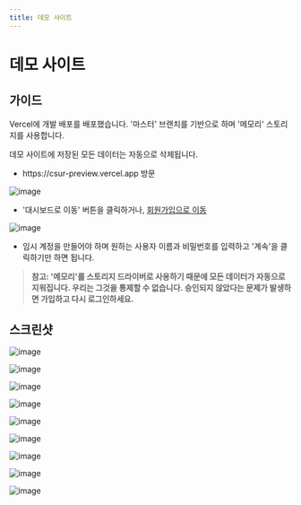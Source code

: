```yaml
---
title: 데모 사이트
---
```


# 데모 사이트

## 가이드

Vercel에 개발 배포를 배포했습니다. '마스터' 브랜치를 기반으로 하며 '메모리' 스토리지를 사용합니다.

데모 사이트에 저장된 모든 데이터는 자동으로 삭제됩니다.

- https\://csur-preview\.vercel.app 방문

![image](https://github.com/ocoke/csur-site/assets/71591824/5cbad18d-5f59-449e-8579-6c4ee0fe8418)

- '대시보드로 이동' 버튼을 클릭하거나, [회원가입으로 이동](https://csur-preview.vercel.app/sign-up)

![image](https://github.com/ocoke/csur-site/assets/71591824/13e77354-4976-41bf-8b53-83f4b1fdb289)

- 임시 계정을 만들어야 하며 원하는 사용자 이름과 비밀번호를 입력하고 '계속'을 클릭하기만 하면 됩니다.

> **참고: '메모리'를 스토리지 드라이버로 사용하기 때문에 모든 데이터가 자동으로 지워집니다. 우리는 그것을 통제할 수 없습니다. 승인되지 않았다는 문제가 발생하면 가입하고 다시 로그인하세요.**

## 스크린샷

![image](https://github.com/ocoke/csur-site/assets/71591824/e1df7f3e-3367-4f44-bf56-0af30b51a942)

![image](https://github.com/ocoke/csur-site/assets/71591824/37e77edb-a53f-4378-9c1c-205a9a82590f)

![image](https://github.com/ocoke/csur-site/assets/71591824/fa34fdec-d93c-4313-b6bf-dfb67cc317d1)

![image](https://github.com/ocoke/csur-site/assets/71591824/46d80691-d6a9-4adc-8ced-991c48ad7398)

![image](https://github.com/ocoke/csur-site/assets/71591824/1157e075-6c6e-492b-a7d4-786bef5d03b4)

![image](https://github.com/ocoke/csur-site/assets/71591824/e3290ba0-a858-4c52-8fcd-37d9a93d50b1)

![image](https://github.com/ocoke/csur-site/assets/71591824/04338631-c62c-49e2-a30a-d1b71d76787b)

![image](https://github.com/ocoke/csur-site/assets/71591824/45e6bd68-ec95-4152-8cde-124da47f6aab)

![image](https://github.com/ocoke/csur-site/assets/71591824/7eaa8594-6d97-40bf-bbd4-5443f43a921f)
